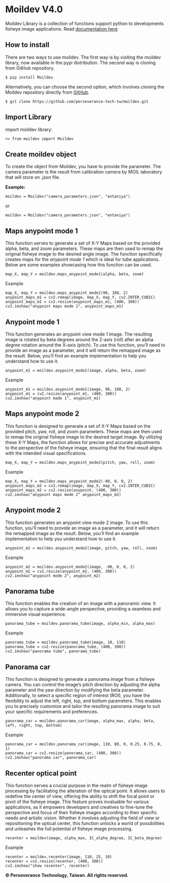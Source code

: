# Moildev V4.0
Moildev Library is a collection of functions support python to developments fisheye image applications. 
Read [documentation here](https://perseverance-tech-tw.github.io/moildev/)


## How to install
There are two ways to use moildev. The first way is by visiting the moildev library, now available in the pypi 
distribution. The second way is cloning from GitHub repository.
```commandline
$ pip install Moildev
```

Alternatively, you can choose the second option,
which involves cloning the Moildev repository directly from [GitHub](https://github.com/perseverance-tech-tw/moildev).

```commandline
$ git clone https://github.com/perseverance-tech-tw/moildev.git
```

## Import Library

import moildev library:

```commandline
>> from moildev import Moildev
```

## Create moildev object 
To create the object from Moildev, you have to provide the parameter. 
The camera parameter is the result from calibration camera by MOIL laboratory that will store on .json file.

**Example:**
```commandline
moildev = Moildev("camera_parameters.json", "entaniya")
```
or 
```commandline
moildev = Moildev("camera_parameters.json", "entaniya")
```

## Maps anypoint mode 1

This function serves to generate a set of X-Y Maps based on the provided alpha, beta, and zoom parameters. 
These maps are then used to remap the original fisheye image to the desired angle image. 
The function specifically creates maps for the *anypoint mode 1* which is ideal for tube applications. 
Below are some examples showcasing how this function can be used.

```commandline
map_X, map_Y = moildev.maps_anypoint_mode1(alpha, beta, zoom)
```

Example
```commandline
map_X, map_Y = moildev.maps_anypoint_mode1(90, 180, 2)
anypoint_maps_m1 = cv2.remap(image, map_X, map_Y, cv2.INTER_CUBIC)
anypoint_maps_m1 = cv2.resize(anypoint_maps_m1, (400, 300))
cv2.imshow("anypoint maps mode 1", anypoint_maps_m1)
```

## Anypoint mode 1

This function generates an anypoint view mode 1 image. 
The resulting image is rotated by beta degrees around the Z-axis (roll) after an alpha degree rotation around the X-axis (pitch). 
To use this function, you’ll need to provide an image as a parameter, and it will return the remapped image as the result. 
Below, you’ll find an example implementation to help you understand how to use it.

```commandline
anypoint_m1 = moildev.anypoint_mode1(image, alpha, beta, zoom)
```
Example
```commandline
anypoint_m1 = moildev.anypoint_mode1(image, 90, 180, 2)
anypoint_m1 = cv2.resize(anypoint_m1, (400, 300))
cv2.imshow("anypoint made 1", anypoint_m1)
```

## Maps anypoint mode 2
This function is designed to generate a set of X-Y Maps based on the provided pitch, yaw, roll, and zoom parameters. 
These maps are then used to remap the original fisheye image to the desired target image. 
By utilizing these X-Y Maps, the function allows for precise and accurate adjustments to the perspective of the fisheye image, 
ensuring that the final result aligns with the intended visual specifications.

```commandline
map_X, map_Y = moildev.maps_anypoint_mode2(pitch, yaw, roll, zoom)
```
Example
```commandline
map_X, map_Y = moildev.maps_anypoint_mode2(-90, 0, 0, 2)
anypoint_maps_m2 = cv2.remap(image, map_X, map_Y, cv2.INTER_CUBIC)
anypoint_maps_m2 = cv2.resize(anypoint, (400, 300))
cv2.imshow("anypoint maps mode 2" anypoint_maps_m2)
```

## Anypoint mode 2
This function generates an anypoint view mode 2 image. To use this function, you’ll need to provide an image as a parameter, 
and it will return the remapped image as the result. Below, you’ll find an example implementation to help you understand how to use it.

```commandline
anypoint_m2 = moildev.anypoint_mode2(image, pitch, yaw, roll, zoom)
```
Example
```commandline
anypoint_m2 = moildev.anypoint_mode2(image, -90, 0, 0, 2)
anypoint_m2 = cv2.resize(anypoint_m2, (400, 300))
cv2.imshow("anypoint mode 2", anypoint_m2)
```

## Panorama tube
This function enables the creation of an image with a panoramic view. 
It allows you to capture a wide-angle perspective, providing a seamless and immersive visual experience.

```commandline
panorama_tube = moildev.panorama_tube(image, alpha_min, alpha_max)
```

Example

```commandline
panorama_tube = moildev.panorama_tube(image, 10, 110)
panorama_tube = cv2.resize(panorama_tube, (400, 300))
cv2.imshow("panorama tube", panorama_tube)
```

## Panorama car
This function is designed to generate a panorama image from a fisheye camera. 
You can control the image’s pitch direction by adjusting the alpha parameter and the yaw direction by modifying the beta parameter. 
Additionally, to select a specific region of interest (ROI), you have the flexibility to adjust the left, right, top, and bottom parameters. 
This enables you to precisely customize and tailor the resulting panorama image to suit your specific requirements and preferences.

```commandline
panorama_car = moildev.panorama_car(image, alpha_max, alpha, beta, left, right, top, bottom)
```

Example

```commandline
panorama_car = moildev.panorama_car(image, 110, 80, 0, 0.25, 0.75, 0, 1)
panorama_car = cv2.resize(panorama_car, (400, 300))
cv2.imshow("panorama car", panorama_car) 
```

## Recenter optical point
This function serves a crucial purpose in the realm of fisheye image processing by facilitating the alteration of the optical point. 
It allows users to redefine the center of view, offering the ability to shift the focal point or pivot of the fisheye image. 
This feature proves invaluable for various applications, as it empowers developers and creatives to fine-tune the perspective 
and focus of their fisheye images according to their specific needs and artistic vision. 
Whether it involves adjusting the field of view or repositioning the optical center, this function unlocks a 
world of possibilities and unleashes the full potential of fisheye image processing.

```commandline
recenter = moildev(image, alpha_max, IC_alpha_degree, IC_beta_degree)
```

Example

```commandline
recenter = moildev.recenter(image, 110, 25, 10)
recenter = cv2.resize(recenter, (400, 300))
cv2.imshow("show recenter", recenter)
```

**© Perseverance Technology, Taiwan. All rights reserved.**
